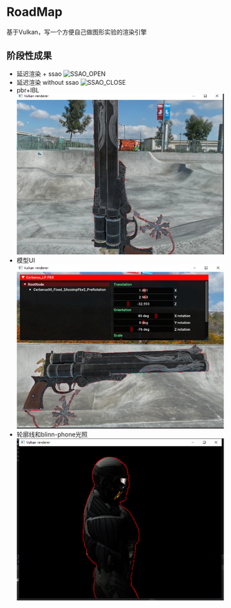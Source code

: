 # RoadMap

基于Vulkan，写一个方便自己做图形实验的渲染引擎

## 阶段性成果

- 延迟渲染 + ssao 
![SSAO_OPEN](.output/ssao_open.png)
- 延迟渲染 without ssao
![SSAO_CLOSE](.output/ssao_close.png)
- pbr+IBL
![PBR with Outline](./output/PBR_Outline.png)
- 模型UI
![UI](./output/UI.png)
- 轮廓线和blinn-phone光照
![轮廓线和BlinnPhone](./output/outline.png)